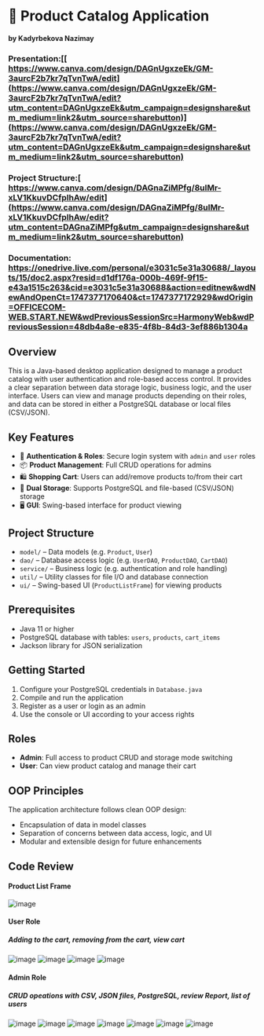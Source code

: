 
# 🛒 Product Catalog Application

#### by Kadyrbekova Nazimay

### Presentation:[[ https://www.canva.com/design/DAGnUgxzeEk/GM-3aurcF2b7kr7qTvnTwA/edit](https://www.canva.com/design/DAGnUgxzeEk/GM-3aurcF2b7kr7qTvnTwA/edit?utm_content=DAGnUgxzeEk&utm_campaign=designshare&utm_medium=link2&utm_source=sharebutton)](https://www.canva.com/design/DAGnUgxzeEk/GM-3aurcF2b7kr7qTvnTwA/edit?utm_content=DAGnUgxzeEk&utm_campaign=designshare&utm_medium=link2&utm_source=sharebutton)
### Project Structure:[ https://www.canva.com/design/DAGnaZiMPfg/8ulMr-xLV1KkuvDCfpIhAw/edit](https://www.canva.com/design/DAGnaZiMPfg/8ulMr-xLV1KkuvDCfpIhAw/edit?utm_content=DAGnaZiMPfg&utm_campaign=designshare&utm_medium=link2&utm_source=sharebutton)
### Documentation: https://onedrive.live.com/personal/e3031c5e31a30688/_layouts/15/doc2.aspx?resid=d1df176a-000b-469f-9f15-e43a1515c263&cid=e3031c5e31a30688&action=editnew&wdNewAndOpenCt=1747377170640&ct=1747377172929&wdOrigin=OFFICECOM-WEB.START.NEW&wdPreviousSessionSrc=HarmonyWeb&wdPreviousSession=48db4a8e-e835-4f8b-84d3-3ef886b1304a

## Overview

This is a Java-based desktop application designed to manage a product catalog with user authentication and role-based access control. It provides a clear separation between data storage logic, business logic, and the user interface. Users can view and manage products depending on their roles, and data can be stored in either a PostgreSQL database or local files (CSV/JSON).

## Key Features

* 🔐 **Authentication & Roles**: Secure login system with `admin` and `user` roles
* 📦 **Product Management**: Full CRUD operations for admins
* 🛍️ **Shopping Cart**: Users can add/remove products to/from their cart
* 💾 **Dual Storage**: Supports PostgreSQL and file-based (CSV/JSON) storage
* 🖥️ **GUI**: Swing-based interface for product viewing

## Project Structure

* `model/` – Data models (e.g. `Product`, `User`)
* `dao/` – Database access logic (e.g. `UserDAO`, `ProductDAO`, `CartDAO`)
* `service/` – Business logic (e.g. authentication and role handling)
* `util/` – Utility classes for file I/O and database connection
* `ui/` – Swing-based UI (`ProductListFrame`) for viewing products

## Prerequisites

* Java 11 or higher
* PostgreSQL database with tables: `users`, `products`, `cart_items`
* Jackson library for JSON serialization

## Getting Started

1. Configure your PostgreSQL credentials in `Database.java`
2. Compile and run the application
3. Register as a user or login as an admin
4. Use the console or UI according to your access rights

## Roles

* **Admin**: Full access to product CRUD and storage mode switching
* **User**: Can view product catalog and manage their cart

## OOP Principles

The application architecture follows clean OOP design:

* Encapsulation of data in model classes
* Separation of concerns between data access, logic, and UI
* Modular and extensible design for future enhancements

## Code Review
#### Product List Frame
  ![image](https://github.com/user-attachments/assets/69504ac4-45b2-4288-98e5-1d94e1c0d22c)

#### User Role 
##### Adding to the cart, removing from the cart, view cart
![image](https://github.com/user-attachments/assets/42690027-c831-4c4d-8cb7-b046c31d6056)
![image](https://github.com/user-attachments/assets/e98744fc-a687-4a6a-a05b-ac85ccd5251b)
![image](https://github.com/user-attachments/assets/e96d5222-1530-4433-b230-45a46b7e9aed)
![image](https://github.com/user-attachments/assets/9b1b5951-598c-4769-bd44-9e66e541f228)


#### Admin Role
##### CRUD opeations with CSV, JSON files, PostgreSQL, review Report, list of users 
![image](https://github.com/user-attachments/assets/a213462e-3e29-4bda-9b06-9c7c8367079c)
![image](https://github.com/user-attachments/assets/411bfed7-3a1b-4dff-ad37-eaa0388072f3)
![image](https://github.com/user-attachments/assets/5b888389-c7d4-429c-aa76-9dbdb141fedd)
![image](https://github.com/user-attachments/assets/7078c8b6-64ed-4b1d-baee-0b6654dd89b9)
![image](https://github.com/user-attachments/assets/154681e1-f513-42f4-921e-eb363655490d)
![image](https://github.com/user-attachments/assets/ba5f86e9-5c50-4aa3-b1f4-bcf61c1328f3)
![image](https://github.com/user-attachments/assets/4a093dcc-0c93-4b41-90ed-e7d0f660563e)








